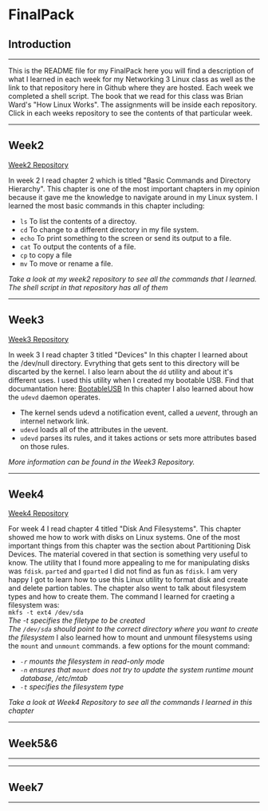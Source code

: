 # FinalPack

## Introduction


***

This is the README file for my FinalPack here you will find a description of what I learned in each week for
my Networking 3 Linux class as well as the link to that repository here in Github where they are hosted.
Each week we completed a shell script. The book that we read for this class was Brian Ward's
"How Linux Works". The assignments will be inside each repository. Click in each weeks repository to see the contents of that 
particular week.

***


## Week2

[Week2 Repository](https://github.com/RonyValle/week2)

In week 2 I read chapter 2 which is titled "Basic Commands and Directory Hierarchy". This chapter is one of the most important 
chapters in my opinion because it gave me the knowledge to navigate around in my Linux system. I learned the most basic 
commands in this chapter including:
* `ls` To list the contents of a directoy.
* `cd` To change to a different directory in my file system.
* `echo` To print something to the screen or send its output to a file.
* `cat` To output the contents of a file.
* `cp` to copy a file
* `mv` To move or rename a file. 

*Take a look at my week2 repository to see all the commands that I learned. The shell script in that repository has all of them*

***


## Week3

[Week3 Repository](https://github.com/RonyValle/Week3/blob/master/ch3.sh)

In week 3 I read chapter 3 titled "Devices" In this chapter I learned about the /dev/null directory. Evrything that gets sent
to this directory will be discarted by the kernel. I also learn about the `dd` utility and about it's different uses. I used this utility when I created my bootable USB. Find that documantation here: [BootableUSB](
https://github.com/RonyValle/Week5-6/blob/master/Bootable_USB.md)
In this chapter I also learned about how the `udevd` daemon operates.
* The kernel sends udevd a notification event, called a *uevent*, through an internel network link.
* `udevd` loads all of the attributes in the uevent.
* `udevd` parses its rules, and it takes actions or sets more attributes based on those rules. 

*More information can be found in the Week3 Repository.*

***


## Week4

[Week4 Repository]()

For week 4 I read chapter 4 titled "Disk And Filesystems". This chapter showed me how to work with disks on Linux systems.
One of the most important things from this chapter was the section about Partitioning Disk Devices. The material covered in
that section is something very useful to know. The utility that I found more appealing to me for manipulating disks was `fdisk`.
`parted` and `gparted` I did not find as fun as `fdisk`. I am very happy I got to learn how to use this Linux utility to format 
disk and create and delete partion tables. The chapter also went to talk about filesystem types and how to create them. 
The command I learned for craeting a filesystem was: </br>
`mkfs -t ext4 /dev/sda` </br>
*The -t specifies the filetype to be created* </br>
*The `/dev/sda` should point to the correct directory where you want to create the filesystem*
I also learned how to mount and unmount filesystems using the `mount` and `unmount` commands. 
a few options for the mount command:</br>
* *`-r` mounts the filesystem in read-only mode*
* *`-n` ensures that `mount` does not try to update the system runtime mount database, /etc/mtab*
* *`-t` specifies the filesystem type*

*Take a look at Week4 Repository to see all the commands I learned in this chapter*

***


## Week5&6

***




***

## Week7

***


